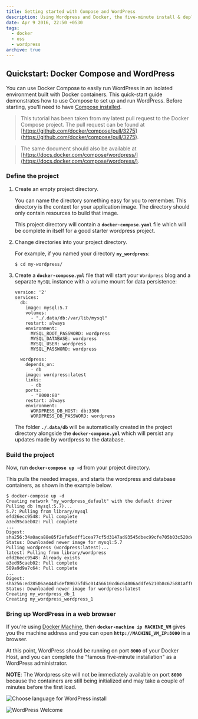 ```yaml
---
title: Getting started with Compose and WordPress
description: Using Wordpress and Docker, the five-minute install & deploy, seriously!
date: Apr 9 2016, 22:50 +0530
tags:
  - docker
  - oss
  - wordpress
archive: true
---
```


## Quickstart: Docker Compose and WordPress

You can use Docker Compose to easily run WordPress in an isolated environment built
with Docker containers. This quick-start guide demonstrates how to use Compose to set up and run WordPress. Before starting, you'll need to have
[Compose installed](https://github.com/docker/compose/blob/master/docs/install.md).

> This tutorial has been taken from my latest pull request to the Docker Compose project. The pull request can be found at [https://github.com/docker/compose/pull/3275](https://github.com/docker/compose/pull/3275).

> The same document should also be available at [https://docs.docker.com/compose/wordpress/](https://docs.docker.com/compose/wordpress/).

### Define the project

1.  Create an empty project directory.

    You can name the directory something easy for you to remember. This directory is the context for your application image. The directory should only contain resources to build that image.

    This project directory will contain a **`docker-compose.yaml`** file which will be complete in itself for a good starter wordpress project.

2.  Change directories into your project directory.

    For example, if you named your directory **`my_wordpress`**:

        $ cd my-wordpress/

3.  Create a **`docker-compose.yml`** file that will start your `Wordpress` blog and a separate `MySQL` instance with a volume mount for data persistence:

        version: '2'
        services:
          db:
            image: mysql:5.7
            volumes:
              - "./.data/db:/var/lib/mysql"
            restart: always
            environment:
              MYSQL_ROOT_PASSWORD: wordpress
              MYSQL_DATABASE: wordpress
              MYSQL_USER: wordpress
              MYSQL_PASSWORD: wordpress

          wordpress:
            depends_on:
              - db
            image: wordpress:latest
            links:
              - db
            ports:
              - "8000:80"
            restart: always
            environment:
              WORDPRESS_DB_HOST: db:3306
              WORDPRESS_DB_PASSWORD: wordpress

    The folder **`./.data/db`** will be automatically created in the project directory
    alongside the **`docker-compose.yml`** which will persist any updates made by wordpress to the
    database.

### Build the project

Now, run **`docker-compose up -d`** from your project directory.

This pulls the needed images, and starts the wordpress and database containers, as shown in the example below.

    $ docker-compose up -d
    Creating network "my_wordpress_default" with the default driver
    Pulling db (mysql:5.7)...
    5.7: Pulling from library/mysql
    efd26ecc9548: Pull complete
    a3ed95caeb02: Pull complete
    ...
    Digest: sha256:34a0aca88e85f2efa5edff1cea77cf5d3147ad93545dbec99cfe705b03c520de
    Status: Downloaded newer image for mysql:5.7
    Pulling wordpress (wordpress:latest)...
    latest: Pulling from library/wordpress
    efd26ecc9548: Already exists
    a3ed95caeb02: Pull complete
    589a9d9a7c64: Pull complete
    ...
    Digest: sha256:ed28506ae44d5def89075fd5c01456610cd6c64006addfe5210b8c675881aff6
    Status: Downloaded newer image for wordpress:latest
    Creating my_wordpress_db_1
    Creating my_wordpress_wordpress_1

### Bring up WordPress in a web browser

If you're using [Docker Machine](https://docs.docker.com/machine/), then **`docker-machine ip MACHINE_VM`** gives you the machine address and you can open **`http://MACHINE_VM_IP:8000`** in a browser.

At this point, WordPress should be running on port **`8000`** of your Docker Host, and you can complete the "famous five-minute installation" as a WordPress administrator.

**NOTE**: The Wordpress site will not be immediately available on port **`8000`** because the containers are still being initialized and may take a couple of minutes before the first load.

![Choose language for WordPress install](https://raw.githubusercontent.com/docker/compose/master/docs/images/wordpress-lang.png)

![WordPress Welcome](https://raw.githubusercontent.com/docker/compose/master/docs/images/wordpress-welcome.png)

